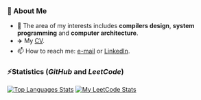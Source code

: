 ### 👦 About Me
- 🌱 The area of my interests includes **compilers design**, **system programming** and **computer architecture**.
- ✈️ My [CV](https://github.com/xp10rd/xp10rd/blob/main/agafiyatullin-cv.pdf).
- 📫 How to reach me: [e-mail](mailto:albert.gafiyatullin@outlook.com) or [LinkedIn](https://www.linkedin.com/in/albert-gafiyatullin/).

### ⚡Statistics (_GitHub_ and _LeetCode_)
[![Top Languages Stats](https://github-readme-stats-sigma-five.vercel.app/api/top-langs/?username=xp10rd&layout=compact)](https://github.com/xp10rd)
[![My LeetCode Stats](https://leetcode-stats-six.vercel.app/api?username=agafiyatullin)](https://leetcode.com/agafiyatullin/)